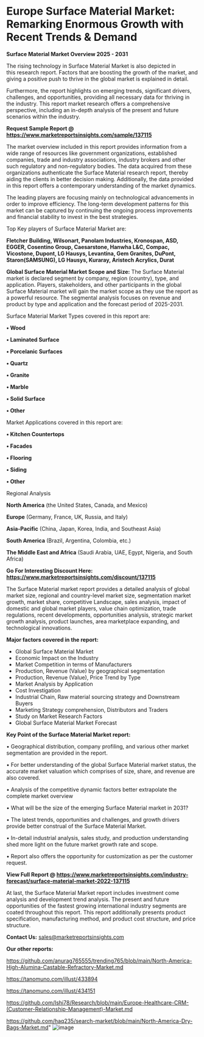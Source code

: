 # Europe Surface Material Market: Remarking Enormous Growth with Recent Trends & Demand

<Strong> Surface Material Market Overview 2025 - 2031</strong>

The rising technology in Surface Material Market is also depicted in this research report. Factors that are boosting the growth of the market, and giving a positive push to thrive in the global market is explained in detail.

Furthermore, the report highlights on emerging trends, significant drivers, challenges, and opportunities, providing all necessary data for thriving in the industry. This report market research offers a comprehensive perspective, including an in-depth analysis of the present and future scenarios within the industry.

<strong>Request Sample Report @ <a href=https://www.marketreportsinsights.com/sample/137115>https://www.marketreportsinsights.com/sample/137115</a></strong>

The market overview included in this report provides information from a wide range of resources like government organizations, established companies, trade and industry associations, industry brokers and other such regulatory and non-regulatory bodies. The data acquired from these organizations authenticate the Surface Material research report, thereby aiding the clients in better decision making. Additionally, the data provided in this report offers a contemporary understanding of the market dynamics.

The leading players are focusing mainly on technological advancements in order to improve efficiency. The long-term development patterns for this market can be captured by continuing the ongoing process improvements and financial stability to invest in the best strategies.

Top Key players of Surface Material Market are:

<strong>Fletcher Building, Wilsonart, Panolam Industries, Kronospan, ASD, EGGER, Cosentino Group, Caesarstone, Hanwha L&C, Compac, Vicostone, Dupont, LG Hausys, Levantina, Gem Granites, DuPont, Staron(SAMSUNG), LG Hausys, Kuraray, Aristech Acrylics, Durat</strong>

<strong><b>Global Surface Material Market Scope and Size:</b></strong>
The Surface Material market is declared segment by company, region (country), type, and application. Players, stakeholders, and other participants in the global Surface Material market will gain the market scope as they use the report as a powerful resource. The segmental analysis focuses on revenue and product by type and application and the forecast period of 2025-2031.

Surface Material Market Types covered in this report are:

<strong>• Wood

• Laminated Surface

• Porcelanic Surfaces

• Quartz

• Granite

• Marble

• Solid Surface

• Other</strong>

Market Applications covered in this report are:

<strong>• Kitchen Countertops

• Facades

• Flooring

• Siding

• Other</strong> 

Regional Analysis

<strong>North America</strong> (the United States, Canada, and Mexico)

<strong>Europe</strong> (Germany, France, UK, Russia, and Italy)

<strong>Asia-Pacific</strong> (China, Japan, Korea, India, and Southeast Asia)

<strong>South America</strong> (Brazil, Argentina, Colombia, etc.)

<strong>The Middle East and Africa</strong> (Saudi Arabia, UAE, Egypt, Nigeria, and South Africa)

<strong>Go For Interesting Discount Here: <a href=https://www.marketreportsinsights.com/discount/137115>https://www.marketreportsinsights.com/discount/137115</a></strong>

The Surface Material market report provides a detailed analysis of global market size, regional and country-level market size, segmentation market growth, market share, competitive Landscape, sales analysis, impact of domestic and global market players, value chain optimization, trade regulations, recent developments, opportunities analysis, strategic market growth analysis, product launches, area marketplace expanding, and technological innovations.

<strong><b>Major factors covered in the report:</b></strong>
<ul>
  <li>Global Surface Material Market </li>
  <li>Economic Impact on the Industry</li>
  <li>Market Competition in terms of Manufacturers</li>
  <li>Production, Revenue (Value) by geographical segmentation</li>
  <li>Production, Revenue (Value), Price Trend by Type</li>
  <li>Market Analysis by Application</li>
  <li>Cost Investigation</li>
  <li>Industrial Chain, Raw material sourcing strategy and Downstream Buyers</li>
  <li>Marketing Strategy comprehension, Distributors and Traders</li>
  <li>Study on Market Research Factors</li>
  <li>Global Surface Material Market Forecast</li>
</ul>

<strong><b>Key Point of the Surface Material Market report:</b></strong>

• Geographical distribution, company profiling, and various other market segmentation are provided in the report.

• For better understanding of the global Surface Material market status, the accurate market valuation which comprises of size, share, and revenue are also covered.

• Analysis of the competitive dynamic factors better extrapolate the complete market overview

• What will be the size of the emerging Surface Material market in 2031?

• The latest trends, opportunities and challenges, and growth drivers provide better construal of the Surface Material Market.

• In-detail industrial analysis, sales study, and production understanding shed more light on the future market growth rate and scope.

• Report also offers the opportunity for customization as per the customer request.

<strong><b>View Full Report @ <a href=https://www.marketreportsinsights.com/industry-forecast/surface-material-market-2022-137115>https://www.marketreportsinsights.com/industry-forecast/surface-material-market-2022-137115</a></b></strong>


At last, the Surface Material Market report includes investment come analysis and development trend analysis. The present and future opportunities of the fastest growing international industry segments are coated throughout this report. This report additionally presents product specification, manufacturing method, and product cost structure, and price structure.

<strong>Contact Us:</strong>
sales@marketreportsinsights.com

<strong>Our other reports:</strong>

<a href=https://github.com/anurag765555/trending765/blob/main/North-America-High-Alumina-Castable-Refractory-Market.md>https://github.com/anurag765555/trending765/blob/main/North-America-High-Alumina-Castable-Refractory-Market.md</a>

<a href=https://tanomuno.com/illust/433894>https://tanomuno.com/illust/433894</a>

<a href=https://tanomuno.com/illust/434151>https://tanomuno.com/illust/434151</a>

<a href=https://github.com/Ishi78/Research/blob/main/Europe-Healthcare-CRM-(Customer-Relationship-Management)-Market.md>https://github.com/Ishi78/Research/blob/main/Europe-Healthcare-CRM-(Customer-Relationship-Management)-Market.md</a>

<a href=https://github.com/haq235/search-market/blob/main/North-America-Dry-Bags-Market.md>https://github.com/haq235/search-market/blob/main/North-America-Dry-Bags-Market.md</a>"
![image](https://github.com/user-attachments/assets/6d397f54-54d7-4320-9c0c-43002ffba116)
